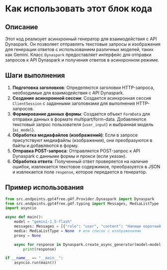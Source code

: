 Как использовать этот блок кода
=========================================================================================

Описание
-------------------------
Этот код реализует асинхронный генератор для взаимодействия с API Dynaspark. Он позволяет отправлять текстовые запросы и изображения для генерации ответов с использованием различных моделей, таких как Gemini. Класс `Dynaspark` предоставляет интерфейс для отправки запросов к API Dynaspark и получения ответов в асинхронном режиме.

Шаги выполнения
-------------------------
1. **Подготовка заголовков**: Определяются заголовки HTTP-запроса, необходимые для взаимодействия с API Dynaspark.
2. **Создание асинхронной сессии**: Создается асинхронная сессия `ClientSession` с заданными заголовками для выполнения HTTP-запросов.
3. **Формирование данных формы**: Создается объект `FormData` для отправки данных в формате multipart/form-data. Добавляются текстовый запрос пользователя (`user_input`) и выбранная модель (`ai_model`).
4. **Обработка медиафайлов (изображений)**: Если в запросе присутствуют медиафайлы (изображения), они преобразуются в байты и добавляются в форму.
5. **Отправка POST-запроса**: Отправляется POST-запрос к API Dynaspark с данными формы и прокси (если указан).
6. **Обработка ответа**: Полученный ответ проверяется на наличие ошибок, извлекается текстовое содержимое, преобразуется в JSON и извлекается поле `response`, которое передается в генератор.

Пример использования
-------------------------

```python
from src.endpoints.gpt4free.g4f.Provider.Dynaspark import Dynaspark
from src.endpoints.gpt4free.g4f.typing import Messages, MediaListType
import asyncio

async def main():
    model = "gemini-1.5-flash"
    messages: Messages = [{"role": "user", "content": "Напиши короткий стих о весне"}]
    media: MediaListType = None  # или список с изображениями
    proxy = None

    async for response in Dynaspark.create_async_generator(model=model, messages=messages, proxy=proxy, media=media):
        print(response)

if __name__ == "__main__":
    asyncio.run(main())